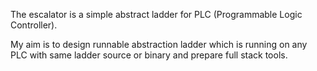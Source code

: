 The escalator is a simple abstract ladder for PLC (Programmable Logic Controller).

My aim is to design runnable abstraction ladder which is running on any PLC with same ladder source or binary and prepare full stack tools.
